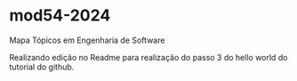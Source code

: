 # mod54-2024
Mapa Tópicos em Engenharia de Software

Realizando edição no Readme para realização do passo 3 do hello world do tutorial do github.
